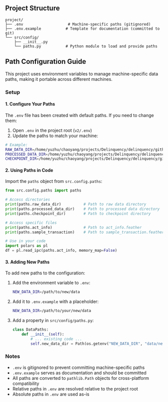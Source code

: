 ## Project Structure

```
project/
├── .env                    # Machine-specific paths (gitignored)
├── .env.example           # Template for documentation (committed to git)
└── src/config/
    ├── __init__.py
    └── paths.py           # Python module to load and provide paths
```

## Path Configuration Guide

This project uses environment variables to manage machine-specific data paths, making it portable across different machines.

### Setup

#### 1. Configure Your Paths

The `.env` file has been created with default paths. If you need to change them:

1. Open `.env` in the project root (`v2/.env`)
2. Update the paths to match your machine:

```bash
# Example:
RAW_DATA_DIR=/home/yuzhu/chaoyang/projects/Delinquency/delinquency/github/v2/data/raw_data
PROCESSED_DATA_DIR=/home/yuzhu/chaoyang/projects/Delinquency/delinquency/github/v2/data/processed_data
CHECKPOINT_DIR=/home/yuzhu/chaoyang/projects/Delinquency/delinquency/github/v2/checkpoint
```

#### 2. Using Paths in Code

Import the `paths` object from `src.config.paths`:

```python
from src.config.paths import paths

# Access directories
print(paths.raw_data_dir)          # Path to raw data directory
print(paths.processed_data_dir)    # Path to processed data directory
print(paths.checkpoint_dir)        # Path to checkpoint directory

# Access specific files
print(paths.act_info)              # Path to act_info.feather
print(paths.sample_transaction)    # Path to sample_transaction.feather

# Use in your code
import polars as pl
df = pl.read_ipc(paths.act_info, memory_map=False)
```

#### 3. Adding New Paths

To add new paths to the configuration:

1. Add the environment variable to `.env`:
   ```bash
   NEW_DATA_DIR=/path/to/new/data
   ```

2. Add it to `.env.example` with a placeholder:
   ```bash
   NEW_DATA_DIR=/path/to/your/new/data
   ```

3. Add a property in `src/config/paths.py`:
   ```python
   class DataPaths:
       def __init__(self):
           # ... existing code ...
           self.new_data_dir = Path(os.getenv("NEW_DATA_DIR", "data/new_data"))
   ```



### Notes

- `.env` is gitignored to prevent committing machine-specific paths
- `.env.example` serves as documentation and should be committed
- All paths are converted to `pathlib.Path` objects for cross-platform compatibility
- Relative paths in `.env` are resolved relative to the project root
- Absolute paths in `.env` are used as-is

